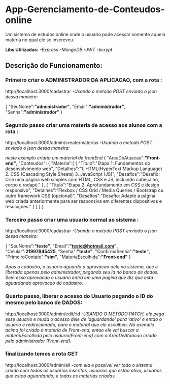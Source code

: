 # App-Gerenciamento-de-Conteudos-online

Um sistema de estudos online onde o usuario pode acessar somente aquela materia no qual ele se inscreveu.

**Libs Utilizadas:**
*-Express*
*-MongoDB*
*-JWT*
*-bcrypt*


## Descrição do Funcionamento:
### Primeiro criar o ADMINISTRADOR DA APLICACAO, com a rota :

http://localhost:3000/cadastrar   *-Usando o metodo POST enviado o json dessa maneira:*

 {
    "SeuNome":**"administrador"**,
    "Email":**"administrador"**,
    "Senha":**"administrador"**
 }
 
 ### Segundo passo criar uma materia de acesso aos alunos com a rota :
 
 http://localhost:3000/admin/create/materias    *-Usando o metodo POST enviado o json dessa maneira:*
 
 *neste exemplo criaria um material de frontEnd*
{
    "AreaDeAtuacao":**"Front-end"**,
    "Conteudos": {
        "Materia":[
        {
                "Titulo":"Etapa 1: Fundamentos do desenvolvimento web",
                "Detalhes":"1. HTML(HyperText Markup Language)
				2. CSS (Cascading Style Sheets)
				3. JavaScript (JS)",
                "Desafios":"Desafio: Crie uma página web simples com HTML, CSS e JS, incluindo cabeçalho, corpo e rodapé."
        },
             {
                "Titulo":"Etapa 2: Aprofundamento em CSS e design responsivo",
                "Detalhes":"Flexbox / CSS Grid / Media Queries / Bootstrap ou outro framework CSS (opcional)",
                "Desafios":"Desafio: Adapte a página web criada anteriormente para ser responsiva em diferentes dispositivos e resoluções."
        }
        ]
    }
}

### Terceiro passo criar uma usuario normal ao sistema : 

http://localhost:3000/cadastrar  *-Usando o metodo POST enviado o json dessa maneira:*
 
  {
    "SeuNome":**"teste"**,
    "Email":**"teste@hotmail.com"**,
    "Celular":**21997645425**,
    "Senha":**"teste"**,
    "ConfirmaSenha":**"teste"**,
    "PrimeiroContato":**"sim"**,
    "MateriaEscolhida":**"Front-end"**
 }
 
 
*Apos o cadastro, o usuario aguarda a aprovacao dele no sistema, que e liberada apenas pelo administrador, pegando seu Id no banco de dados. Sem essa aprovacao o usuario entra em uma pagina que diz que esta aguardando aprovacao do cadastro.*
 
### Quarto passo, liberar o acesso do Usuario pegando o ID do mesmo pelo banco de DADOS:
 
http://localhost:3000/admin/edit/:id  *-USANDO O METODO PATCH, ele pega esse usuario e muda o acesso dele de 'aguardando' para 'ativo' e entao o usuario e redirecionado, para o material que ele escolheu. No exemplo acima foi criado a materia de Front-end, entao ele vai buscar a materiaEscolhida pelo usaurio(Front-end) com a AreaDeAtuacao criada pelo administrador (Front-end).*


### finalizando temos a rota GET

http://localhost:3000/admin/all  *-com ela e possivel ver todo o sistema criado com todos os usuarios inscritos, usuarios que estao ativo, usuarios que estao aguardando, e todas as materias criadas.*
